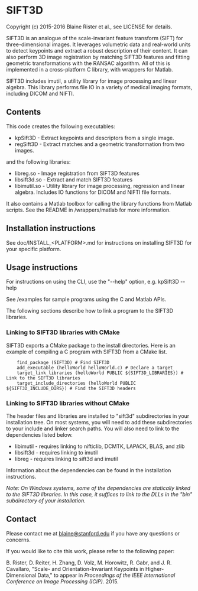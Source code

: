 # SIFT3D

Copyright (c) 2015-2016 Blaine Rister et al., see LICENSE for details.

SIFT3D is an analogue of the scale-invariant feature transform (SIFT) for three-dimensional images. It leverages volumetric data and real-world units to detect keypoints and extract a robust description of their content. It can also perform 3D image registration by matching SIFT3D features and fitting geometric transformations with the RANSAC algorithm. All of this is implemented in a cross-platform C library, with wrappers for Matlab.

SIFT3D includes imutil, a utility library for image processing and linear algebra. This library performs file IO in a variety of medical imaging formats, including DICOM and NIFTI.

## Contents

This code creates the following executables:
- kpSift3D - Extract keypoints and descriptors from a single image.
- regSift3D - Extract matches and a geometric transformation from two images. 

and the following libraries:
- libreg.so - Image registration from SIFT3D features
- libsift3d.so - Extract and match SIFT3D features
- libimutil.so - Utility library for image processing, regression and linear algebra. Includes IO functions for DICOM and NIFTI file formats.

It also contains a Matlab toolbox for calling the library functions from Matlab scripts. See the README in /wrappers/matlab for more information.

## Installation instructions

See doc/INSTALL_\<PLATFORM\>.md for instructions on installing SIFT3D for your specific platform.

## Usage instructions

For instructions on using the CLI, use the "--help" option, e.g. 
        kpSift3D --help

See /examples for sample programs using the C and Matlab APIs.

The following sections describe how to link a program to the SIFT3D libraries.

### Linking to SIFT3D libraries with CMake

SIFT3D exports a CMake package to the install directories. Here is an example of compiling a C program with SIFT3D from a CMake list.

        find_package (SIFT3D) # Find SIFT3D
        add_executable (helloWorld helloWorld.c) # Declare a target
        target_link_libraries (helloWorld PUBLIC ${SIFT3D_LIBRARIES}) # Link to the SIFT3D libraries
        target_include_directories (helloWorld PUBLIC ${SIFT3D_INCLUDE_DIRS}) # Find the SIFT3D headers

### Linking to SIFT3D libraries without CMake

The header files and libraries are installed to "sift3d" subdirectories in your installation tree. On most systems, you will need to add these subdirectories to your include and linker search paths. You will also need to link to the dependencies listed below.

- libimutil - requires linking to nifticlib, DCMTK, LAPACK, BLAS, and zlib
- libsift3d - requires linking to imutil
- libreg - requires linking to sift3d and imutil

Information about the dependencies can be found in the installation instructions.

*Note: On Windows systems, some of the dependencies are statically linked to the SIFT3D libraries. In this case, it suffices to link to the DLLs in the "bin" subdirectory of your installation.*

## Contact

Please contact me at blaine@stanford.edu if you have any questions or concerns.

If you would like to cite this work, please refer to the following paper:

B. Rister, D. Reiter, H. Zhang, D. Volz, M. Horowitz, R. Gabr, and J. R. Cavallaro, "Scale- and Orientation-Invariant Keypoints in Higher-Dimensional Data," to appear in *Proceedings of the IEEE International Conference on Image Processing (ICIP)*. 2015.
